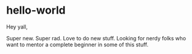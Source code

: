 # hello-world

Hey yall,

Super new. Super rad. Love to do new stuff. Looking for nerdy folks who want to mentor a complete beginner in some of this stuff. 
